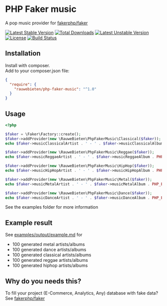 # PHP Faker music

A pop music provider for 
[fakerphp/faker](https://fakerphp.github.io/)

[![Latest Stable Version](https://poser.pugx.org/rauwebieten/php-faker-music/v)](//packagist.org/packages/rauwebieten/php-faker-music) [![Total Downloads](https://poser.pugx.org/rauwebieten/php-faker-music/downloads)](//packagist.org/packages/rauwebieten/php-faker-music) [![Latest Unstable Version](https://poser.pugx.org/rauwebieten/php-faker-music/v/unstable)](//packagist.org/packages/rauwebieten/php-faker-music) [![License](https://poser.pugx.org/rauwebieten/php-faker-music/license)](//packagist.org/packages/rauwebieten/php-faker-music) [![Build Status](https://www.travis-ci.com/rauwebieten/php-faker-music.svg?branch=master)](https://www.travis-ci.com/rauwebieten/php-faker-music)

## Installation

Install with composer.  
Add to your composer.json file:

```json
{
  "require": {
    "rauwebieten/php-faker-music": "^1.0"
  }
}
```

## Usage

```php
<?php

$faker = \Faker\Factory::create();
$faker->addProvider(new \RauweBieten\PhpFakerMusic\Classical($faker));
echo $faker->musicClassicalArtist . ' - ' . $faker->musicClassicalAlbum . PHP_EOL;

$faker->addProvider(new \RauweBieten\PhpFakerMusic\Reggae($faker));
echo $faker->musicReggaeArtist . ' - ' . $faker->musicReggaeAlbum . PHP_EOL;

$faker->addProvider(new \RauweBieten\PhpFakerMusic\HipHop($faker));
echo $faker->musicHipHopArtist . ' - ' . $faker->musicHipHopAlbum . PHP_EOL;

$faker->addProvider(new \RauweBieten\PhpFakerMusic\Metal($faker));
echo $faker->musicMetalArtist . ' - ' . $faker->musicMetalAlbum . PHP_EOL;

$faker->addProvider(new \RauweBieten\PhpFakerMusic\Dance($faker));
echo $faker->musicDanceArtist . ' - ' . $faker->musicDanceAlbum . PHP_EOL;
```

See the examples folder for more information

## Example result

See [examples/output/example.md](examples/output/example.md) for
- 100 generated metal artists/albums
- 100 generated dance artists/albums
- 100 generated classical artists/albums
- 100 generated reggae artists/albums
- 100 generated hiphop artists/albums

## Why do you needs this?

To fill your project (E-Commerce, Analytics, Any) database with fake data?
See 
[fakerphp/faker](https://fakerphp.github.io/)